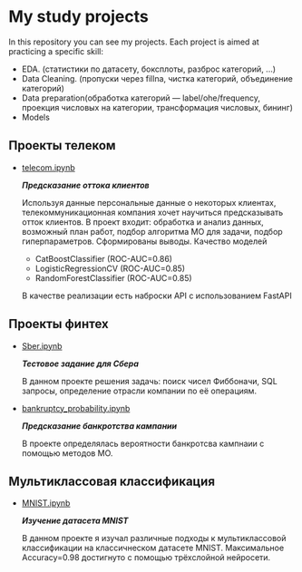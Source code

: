 # My study projects 

In this repository you can see my projects.
Each project is aimed at practicing a specific skill:
- EDA. (статистики по датасету, боксплоты, разброс категорий, ...)
- Data Cleaning. (пропуски через fillna, чистка категорий, объединение категорий)
- Data preparation(обработка категорий — label/ohe/frequency, проекция числовых на категории, трансформация числовых, бининг)
- Models

## Проекты телеком
- [telecom.ipynb](https://github.com/Kargin-Alexey/study_projects/blob/main/telecom.ipynb) 
     
     ___Предсказание оттока клиентов___
     
     Используя данные персональные данные о некоторых клиентах, телекоммуникационная компания хочет научиться предсказывать отток клиентов. В проект входит: обработка и анализ данных, возможный план работ, подбор алгоритма МО для задачи, подбор гиперпараметров. Сформированы выводы. Качество моделей 
     - CatBoostClassifier (ROC-AUC=0.86)
     - LogisticRegressionCV (ROC-AUC=0.85)
     - RandomForestClassifier (ROC-AUC=0.85)
     
     В качестве реализации есть наброски API с использованием FastAPI
     
     
## Проекты финтех
- [Sber.ipynb](https://github.com/Kargin-Alexey/study_projects/blob/main/Sber.ipynb) 
     
     ___Тестовое задание для Сбера___
     
     В данном проекте решения задачь: поиск чисел Фиббоначи, SQL запросы, определение отрасли компании по её операциям.
     
- [bankruptcy_probability.ipynb](https://github.com/Kargin-Alexey/study_projects/blob/main/bankruptcy_probability.ipynb) 
     
     ___Предсказание банкротства кампании___
     
     В проекте определялась вероятности банкротсва кампнаии с помощью методов МО.
     
     
## Мультиклассовая классификация
- [MNIST.ipynb](https://github.com/Kargin-Alexey/study_projects/blob/main/MNIST.ipynb) 
     
     ___Изучение датасета MNIST___
     
     В данном проекте я изучал различные подходы к мультиклассовой классификации на классичнеском датасете MNIST. Максимальное Accuracy=0.98 достигнуто с помощью трёхслойной нейросети. 
     
     
